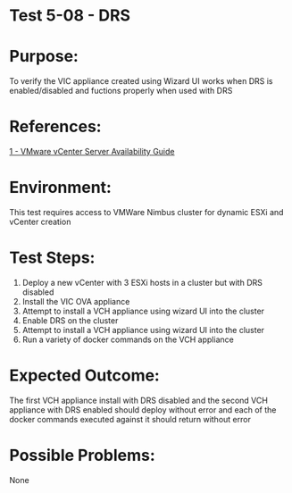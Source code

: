 Test 5-08 - DRS
=======

# Purpose:
To verify the VIC appliance created using Wizard UI works when DRS is enabled/disabled and fuctions properly when used with DRS

# References:
[1 - VMware vCenter Server Availability Guide](http://www.vmware.com/files/pdf/techpaper/vmware-vcenter-server-availability-guide.pdf)

# Environment:
This test requires access to VMWare Nimbus cluster for dynamic ESXi and vCenter creation

# Test Steps:
1. Deploy a new vCenter with 3 ESXi hosts in a cluster but with DRS disabled
2. Install the VIC OVA appliance
3. Attempt to install a VCH appliance using wizard UI into the cluster
4. Enable DRS on the cluster
5. Attempt to install a VCH appliance using wizard UI into the cluster
6. Run a variety of docker commands on the VCH appliance

# Expected Outcome:
The first VCH appliance install with DRS disabled and the second VCH appliance with DRS enabled should deploy without error and each of the docker commands executed against it should return without error

# Possible Problems:
None
